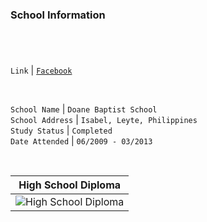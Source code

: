 ### School Information
#

<br />

`Link` | [`Facebook`](https://www.facebook.com/doanebaptistschool/)

<br />

`School Name` | `Doane Baptist School` <br />
`School Address` | `Isabel, Leyte, Philippines` <br />
`Study Status` | `Completed` <br />
`Date Attended` | `06/2009 - 03/2013` <br />

<br />

| High School Diploma |
| ------------------- |
| ![High School Diploma](https://github.com/user-attachments/assets/22d9eb56-f67a-4e8c-9c66-678b489ec176) |

<br />
